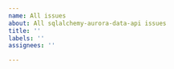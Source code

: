 ```yaml
---
name: All issues
about: All sqlalchemy-aurora-data-api issues
title: ''
labels: ''
assignees: ''

---
```


<!--

Thank you for your interest in sqlalchemy-aurora-data-api. If you want to report an issue or make a feature request, you are in the right place. Please keep the following in mind:

- This project is staffed by volunteers who work on it in their limited spare time. Please respect the volunteers' time and effort by being courteous and kind. Users who abuse the goodwill of the volunteers will be removed from the project and barred from making further comments.
- This project provides an interface between open-source community-maintained software and commercial software. If your commercial enterprise requires the use of this software, it is provided to you as a courtesy in the hope of enriching the greater software community. The volunteers who maintain it are under no obligation to provide support to you; and moreover, it is your enterprise's moral obligation to support the maintainers. You can do so via the GitHub "Sponsor" button located at the top of GitHub's pages for this project.
- If you are looking for general technical help, please ensure you have read and understood the documentation for the software this project builds upon. Issues that don't confirm that effort was taken to check the relevant documentation will be closed.
- If you wish to report a bug, please provide a single script that yields a complete standalone reproduction of the observed behavior, together with an explanation of the expected behavior and any citations that may be needed to support the expectation. Issues that don't provide this information will be closed.
- If you wish to make a feature request, please note that the maintainers' time is limited and you are invited to submit a pull request instead. Pull requests are expected to provide clean readable code, unit tests that cover the code and assert on the newly expected behavior, and documentation.
- If you are opening a pull request, it is your responsibility to run the full test suite on an RDS instance under your control, to confirm that the test suite passes with the proposed changes, and to post the full test output log. Unfortunately, because of the overhead associated with running a test RDS instance, this project does not currently have a CI pipeline capable of automating this step.

Thank you for contributing. You can delete this text to edit your issue content.

-->
